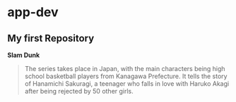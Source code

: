 # app-dev
My first Repository
---
**Slam Dunk**
>The series takes place in Japan, with the main characters being high school basketball players from Kanagawa Prefecture. It tells the story of Hanamichi Sakuragi, a teenager who falls in love with Haruko Akagi after being rejected by 50 other girls.
